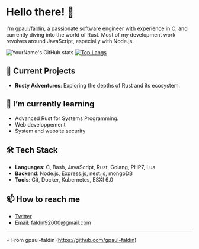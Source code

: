 # Hello there! 👋

I'm gpaul/faldin, a passionate software engineer with experience in C, and currently diving into the world of Rust. Most of my development work revolves around JavaScript, especially with Node.js.

![YourName's GitHub stats](https://github-readme-stats-gpaul-faldin.vercel.app/api?username=gpaul-faldin&show_icons=true&theme=radical)
[![Top Langs](https://github-readme-stats-gpaul-faldin.vercel.app/api/top-langs/?username=gpaul-faldin)](https://github.com/anuraghazra/github-readme-stats)


## 🔭 Current Projects

- **Rusty Adventures**: Exploring the depths of Rust and its ecosystem.

## 🌱 I’m currently learning

- Advanced Rust for Systems Programming.
- Web developpement
- System and website security

## 🛠️ Tech Stack

- **Languages**: C, Bash, JavaScript, Rust, Golang, PHP7, Lua
- **Backend**: Node.js, Express.js, nest.js, mongoDB
- **Tools**: Git, Docker, Kubernetes, ESXI 6.0

## 📫 How to reach me

- [Twitter](https://twitter.com/GpaulFaldin)
- Email: faldin92600@gmail.com

---

⭐️ From gpaul-faldin (https://github.com/gpaul-faldin)

